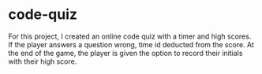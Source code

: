 # code-quiz

For this project, I created an online code quiz with a timer and high scores. If the player answers a question wrong, time id deducted from the score. At the end of the game, the player is given the option to record their initials with their high score.
